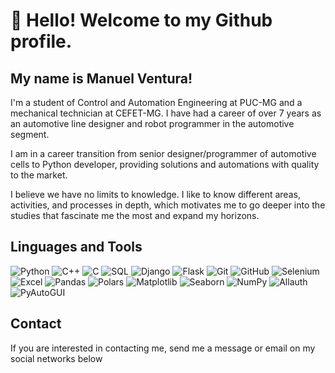 # 👋 Hello! Welcome to my Github profile.


## My name is Manuel Ventura!

<p>I'm a student of Control and Automation Engineering at PUC-MG and a mechanical technician at CEFET-MG. I have had a career of over 7 years as an automotive line designer and robot programmer in the automotive segment.
  
I am in a career transition from senior designer/programmer of automotive cells to Python developer, providing solutions and automations with quality to the market.

I believe we have no limits to knowledge. I like to know different areas, activities, and processes in depth, which motivates me to go deeper into the studies that fascinate me the most and expand my horizons. </p>


## Linguages and Tools

![Python](https://img.shields.io/badge/Python-3776AB?style=for-the-badge&logo=python&logoColor=white)
![C++](https://img.shields.io/badge/C++-00599C?style=for-the-badge&logo=c%2B%2B&logoColor=white)
![C](https://img.shields.io/badge/C-00599C?style=for-the-badge&logo=c&logoColor=white)
![SQL](https://img.shields.io/badge/SQL-003B57?style=for-the-badge&logo=postgresql&logoColor=white)
![Django](https://img.shields.io/badge/Django-092E20?style=for-the-badge&logo=django&logoColor=white)
![Flask](https://img.shields.io/badge/Flask-000000?style=for-the-badge&logo=flask&logoColor=white)
![Git](https://img.shields.io/badge/Git-F05032?style=for-the-badge&logo=git&logoColor=white)
![GitHub](https://img.shields.io/badge/GitHub-181717?style=for-the-badge&logo=github&logoColor=white)
![Selenium](https://img.shields.io/badge/Selenium-43B02A?style=for-the-badge&logo=selenium&logoColor=white)
![Excel](https://img.shields.io/badge/Excel-217346?style=for-the-badge&logo=microsoft-excel&logoColor=white)
![Pandas](https://img.shields.io/badge/Pandas-150458?style=for-the-badge&logo=pandas&logoColor=white)
![Polars](https://img.shields.io/badge/Polars-2A6596?style=for-the-badge&logo=polars&logoColor=white)
![Matplotlib](https://img.shields.io/badge/Matplotlib-3776AB?style=for-the-badge&logo=matplotlib&logoColor=white)
![Seaborn](https://img.shields.io/badge/Seaborn-3776AB?style=for-the-badge&logo=seaborn&logoColor=white)
![NumPy](https://img.shields.io/badge/NumPy-013243?style=for-the-badge&logo=numpy&logoColor=white)
![Allauth](https://img.shields.io/badge/Allauth-292D3E?style=for-the-badge&logo=allauth&logoColor=white)
![PyAutoGUI](https://img.shields.io/badge/PyAutoGUI-006600?style=for-the-badge&logo=python&logoColor=white)


## Contact

<p>If you are interested in contacting me, send me a message or email on my social networks below </p>


<!--

<div>
<a href = "mailto:manuel.ventura.neto@outlook.com"><img loading="lazy" src="https://img.shields.io/badge/Outlook-0078D4?style=for-the-badge&logo=microsoft-outlook&logoColor=white" target="_blank"></a>
<a href="https://www.linkedin.com/in/manuel-ventura-neto/" target="_blank"><img loading="lazy" src="https://img.shields.io/badge/-LinkedIn-%230077B5?style=for-the-badge&logo=linkedin&logoColor=white" target="_blank"></a>   
</div>

<div>
<a href="https://github.com/ManuelVenturaNeto">
<img loading="lazy" height="180em" src="https://github-readme-stats.vercel.app/api/top-langs/?username=ManuelVenturaNeto&layout=compact&langs_count=7&theme=dracula"/>
<img loading="lazy" height="180em" src="https://github-readme-stats.vercel.app/api?username=ManuelVenturaNeto&show_icons=true&theme=dracula&include_all_commits=true&count_private=true"/>
</div>

![Snake animation](https://github.com/seu-usuário-aqui/ManuelVenturaNeto/blob/output/github-contribution-grid-snake.svg)



**ManuelVenturaNeto/ManuelVenturaNeto** is a ✨ _special_ ✨ repository because its `README.md` (this file) appears on your GitHub profile.

Here are some ideas to get you started:

- 🔭 I’m currently working on ...
- 🌱 I’m currently learning ...
- 👯 I’m looking to collaborate on ...
- 🤔 I’m looking for help with ...
- 💬 Ask me about ...
- 📫 How to reach me: ...
- 😄 Pronouns: ...
- ⚡ Fun fact: ...
-->
